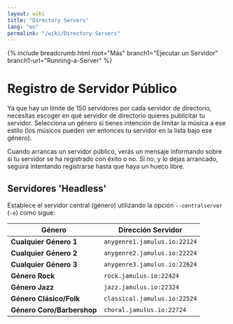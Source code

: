 ```yaml
---
layout: wiki
title: "Directory Servers"
lang: "en"
permalink: "/wiki/Directory-Servers"
---
```


{% include breadcrumb.html root="Más" branch1="Ejecutar un Servidor" branch1-url="Running-a-Server" %}

# Registro de Servidor Público

Ya que hay un límite de 150 servidores por cada servidor de directorio, necesitas escoger en qué servidor de directorio quieres publicitar tu servidor. Selecciona un género si tienes intención de limitar la música a ese estilo (los músicos pueden ver entonces tu servidor en la lista bajo ese género).

Cuando arrancas un servidor público, verás un mensaje informando sobre si tu servidor se ha registrado con éxito o no. Si no, y lo dejas arrancado, seguirá intentando registrarse hasta que haya un hueco libre.


## Servidores 'Headless'

Establece el servidor central (género) utilizando la opción `--centralserver` (`-e`) como sigue:


| Género | Dirección Servidor |
|-----------|------------------|
| **Cualquier Género 1** | `anygenre1.jamulus.io:22124` |
| **Cualquier Género 2** | `anygenre2.jamulus.io:22224` |
| **Cualquier Género 3** | `anygenre3.jamulus.io:22624` |
| **Género Rock** | `rock.jamulus.io:22424` |
| **Género Jazz** | `jazz.jamulus.io:22324` |
| **Género Clásico/Folk** | `classical.jamulus.io:22524` |
| **Género Coro/Barbershop** | `choral.jamulus.io:22724` |
